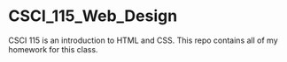 # CSCI_115_Web_Design
CSCI 115 is an introduction to HTML and CSS. This repo contains all of my homework for this class.
